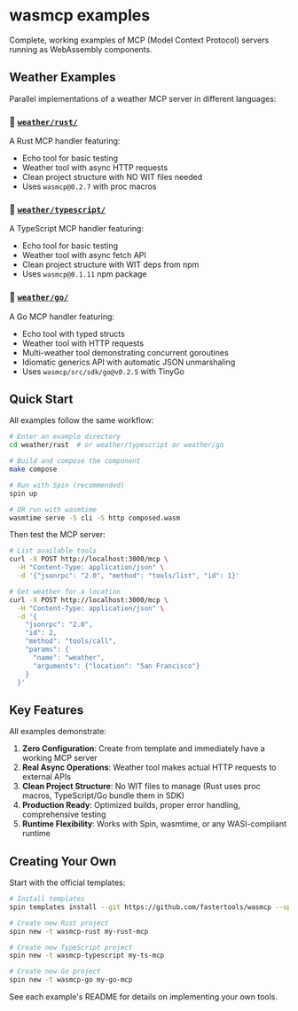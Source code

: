 # wasmcp examples

Complete, working examples of MCP (Model Context Protocol) servers running as WebAssembly components.

## Weather Examples

Parallel implementations of a weather MCP server in different languages:

### 🦀 [`weather/rust/`](./weather/rust)
A Rust MCP handler featuring:
- Echo tool for basic testing
- Weather tool with async HTTP requests
- Clean project structure with NO WIT files needed
- Uses `wasmcp@0.2.7` with proc macros

### 📘 [`weather/typescript/`](./weather/typescript)
A TypeScript MCP handler featuring:
- Echo tool for basic testing  
- Weather tool with async fetch API
- Clean project structure with WIT deps from npm
- Uses `wasmcp@0.1.11` npm package

### 🐹 [`weather/go/`](./weather/go)
A Go MCP handler featuring:
- Echo tool with typed structs
- Weather tool with HTTP requests
- Multi-weather tool demonstrating concurrent goroutines
- Idiomatic generics API with automatic JSON unmarshaling
- Uses `wasmcp/src/sdk/go@v0.2.5` with TinyGo

## Quick Start

All examples follow the same workflow:

```bash
# Enter an example directory
cd weather/rust  # or weather/typescript or weather/go

# Build and compose the component
make compose

# Run with Spin (recommended)
spin up

# OR run with wasmtime
wasmtime serve -S cli -S http composed.wasm
```

Then test the MCP server:

```bash
# List available tools
curl -X POST http://localhost:3000/mcp \
  -H "Content-Type: application/json" \
  -d '{"jsonrpc": "2.0", "method": "tools/list", "id": 1}'

# Get weather for a location
curl -X POST http://localhost:3000/mcp \
  -H "Content-Type: application/json" \
  -d '{
    "jsonrpc": "2.0",
    "id": 2,
    "method": "tools/call",
    "params": {
      "name": "weather",
      "arguments": {"location": "San Francisco"}
    }
  }'
```

## Key Features

All examples demonstrate:

1. **Zero Configuration**: Create from template and immediately have a working MCP server
2. **Real Async Operations**: Weather tool makes actual HTTP requests to external APIs
3. **Clean Project Structure**: No WIT files to manage (Rust uses proc macros, TypeScript/Go bundle them in SDK)
4. **Production Ready**: Optimized builds, proper error handling, comprehensive testing
5. **Runtime Flexibility**: Works with Spin, wasmtime, or any WASI-compliant runtime

## Creating Your Own

Start with the official templates:

```bash
# Install templates
spin templates install --git https://github.com/fastertools/wasmcp --upgrade

# Create new Rust project
spin new -t wasmcp-rust my-rust-mcp

# Create new TypeScript project  
spin new -t wasmcp-typescript my-ts-mcp

# Create new Go project
spin new -t wasmcp-go my-go-mcp
```

See each example's README for details on implementing your own tools.